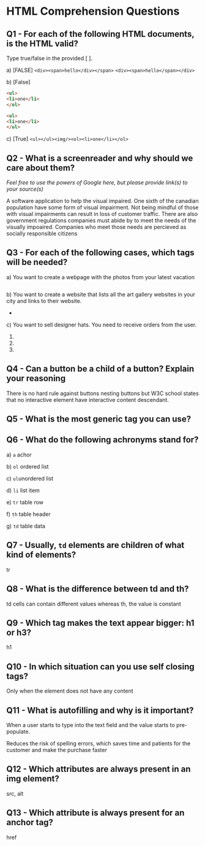 # HTML Comprehension Questions

## Q1 - For each of the following HTML documents, is the HTML valid?

Type true/false in the provided [ ].

a) [FALSE] `<div><span>hello</div></span>`
`<div><span>hello</span></div>`

b) [False]

```html
<ul>
<li>one</li>
</ol>

<ul>
<li>one</li>
</ul>
```

c) [True] `<ul></ul><img/><ol><li>one</li></ol>`

## Q2 - What is a screenreader and why should we care about them?

_Feel free to use the powers of Google here, but please provide link(s) to your source(s)_

A software application to help the visual impaired.
One sixth of the canadian population have some form of
visual impairment.
Not being mindful of those with visual impairments can result
in loss of customer traffic. There are also government regulations
companies must abide by to meet the needs of the visually impoaired.
Companies who meet those needs are percieved as socially responsible
citizens

## Q3 - For each of the following cases, which tags will be needed?

a) You want to create a webpage with the photos from your latest vacation

<img>

b) You want to create a website that lists all the art gallery websites in your city and links to their website.

<ul>
  <li><a></a></li>
</ul>

c) You want to sell designer hats. You need to receive orders from the user.

<ol>
  <li></li>
  <li></li>
  <li></li>
</ol>

## Q4 - Can a button be a child of a button? Explain your reasoning

There is no hard rule against buttons nesting buttons but W3C school states that no interactive element have interactive content descendant.

## Q5 - What is the most generic tag you can use?

<div>

## Q6 - What do the following achronyms stand for?

a) `a` achor

b) `ol` ordered list

c) `ul`unordered list

d) `li` list item

e) `tr` table row

f) `th` table header

g) `td` table data

## Q7 - Usually, `td` elements are children of what kind of elements?

tr

## Q8 - What is the difference between td and th?

td cells can contain different values whereas th, the value is constant

## Q9 - Which tag makes the text appear bigger: h1 or h3?

h1

## Q10 - In which situation can you use self closing tags?

Only when the element does not have any content

## Q11 - What is autofilling and why is it important?

When a user starts to type into the text field and the value starts to pre-populate.

Reduces the risk of spelling errors, which saves time and patients for the customer and make the purchase faster

## Q12 - Which attributes are always present in an img element?

src, alt

## Q13 - Which attribute is always present for an anchor tag?

href
